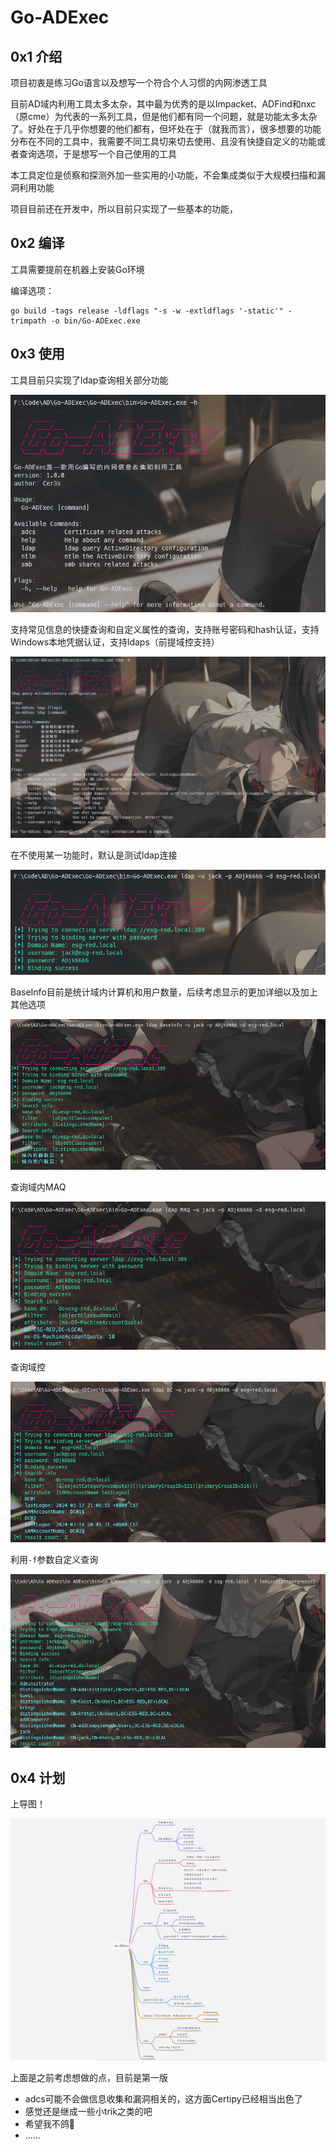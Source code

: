 # Go-ADExec

## 0x1 介绍
项目初衷是练习Go语言以及想写一个符合个人习惯的内网渗透工具


目前AD域内利用工具太多太杂，其中最为优秀的是以Impacket、ADFind和nxc（原cme）为代表的一系列工具，但是他们都有同一个问题，就是功能太多太杂了。好处在于几乎你想要的他们都有，但坏处在于（就我而言），很多想要的功能分布在不同的工具中，我需要不同工具切来切去使用、且没有快捷自定义的功能或者查询选项，于是想写一个自己使用的工具

本工具定位是侦察和探测外加一些实用的小功能，不会集成类似于大规模扫描和漏洞利用功能

项目目前还在开发中，所以目前只实现了一些基本的功能，



## 0x2 编译

工具需要提前在机器上安装Go环境

编译选项：
```
go build -tags release -ldflags "-s -w -extldflags '-static'" -trimpath -o bin/Go-ADExec.exe
```



## 0x3 使用

工具目前只实现了ldap查询相关部分功能

![image-20240317220706763](images/image-20240317220706763.png)

支持常见信息的快捷查询和自定义属性的查询，支持账号密码和hash认证，支持Windows本地凭据认证，支持ldaps（前提域控支持）

![image-20240317220307527](images/image-20240317220307527.png)

在不使用某一功能时，默认是测试ldap连接

![image-20240317220244252](images/image-20240317220244252.png)

BaseInfo目前是统计域内计算机和用户数量，后续考虑显示的更加详细以及加上其他选项

![image-20240317220352333](images/image-20240317220352333.png)

查询域内MAQ

![image-20240317220431463](images/image-20240317220431463.png)

查询域控

![image-20240317221359058](images/image-20240317221359058.png)

利用`-f`参数自定义查询

![image-20240317221307165](images/image-20240317221307165.png)



## 0x4 计划

上导图！

![image-20240317222343697](images/image-20240317222343697.png)

上面是之前考虑想做的点，目前是第一版

- adcs可能不会做信息收集和漏洞相关的，这方面Certipy已经相当出色了
- 感觉还是继成一些小trik之类的吧
- 希望我不鸽🙏
- ......
